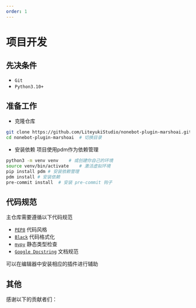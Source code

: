 ```yaml
---
order: 1
---
```


# 项目开发

## 先决条件

- `Git`
- `Python3.10+`

## 准备工作

- 克隆仓库

```bash
git clone https://github.com/LiteyukiStudio/nonebot-plugin-marshoai.git # 克隆仓库
cd nonebot-plugin-marshoai  # 切换目录
```

- 安装依赖
项目使用pdm作为依赖管理

```bash
python3 -m venv venv    # 或创建你自己的环境
source venv/bin/activate    # 激活虚拟环境
pip install pdm # 安装依赖管理
pdm install # 安装依赖
pre-commit install  # 安装 pre-commit 钩子
```

## 代码规范

主仓库需要遵循以下代码规范

- [`PEP8`](https://peps.python.org/pep-0008/)    代码风格
- [`Black`](https://black.readthedocs.io/en/stable/index.html)   代码格式化
- [`mypy`](https://www.mypy-lang.org/) 静态类型检查
- [`Google Docstring`](https://sphinxcontrib-napoleon.readthedocs.io/en/latest/example_google.html) 文档规范

可以在编辑器中安装相应的插件进行辅助

## 其他

感谢以下的贡献者们：

<ContributorsBar />

<script setup> import ContributorsBar from '../../components/ContributorsBar.vue' </script>